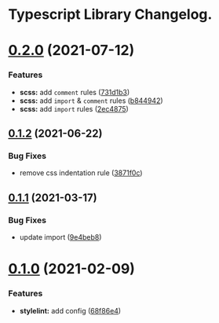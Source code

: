 # Typescript Library Changelog.

# [0.2.0](https://github.com/culur/stylelint-config/compare/v0.1.2...v0.2.0) (2021-07-12)

### Features

- **scss:** add `comment` rules ([731d1b3](https://github.com/culur/stylelint-config/commit/731d1b3b0d2ee6e42a5841c1f8d95b833d77ffc3))
- **scss:** add `import` & `comment` rules ([b844942](https://github.com/culur/stylelint-config/commit/b844942706a22a64c0cfcd38d94d070f235fe88f))
- **scss:** add `import` rules ([2ec4875](https://github.com/culur/stylelint-config/commit/2ec4875e08576190073b32fe23e2d650b2956154))

## [0.1.2](https://github.com/culur/stylelint-config/compare/v0.1.1...v0.1.2) (2021-06-22)

### Bug Fixes

- remove css indentation rule ([3871f0c](https://github.com/culur/stylelint-config/commit/3871f0c899c11a9849330d46ee69ba9494eb5a85))

## [0.1.1](https://github.com/culur/stylelint-config/compare/v0.1.0...v0.1.1) (2021-03-17)

### Bug Fixes

- update import ([9e4beb8](https://github.com/culur/stylelint-config/commit/9e4beb883c7bf5fd22c53033d9805cbdd83f53d2))

# [0.1.0](https://github.com/culur/stylelint-config/compare/v0.0.1...v0.1.0) (2021-02-09)

### Features

- **stylelint:** add config ([68f86e4](https://github.com/culur/stylelint-config/commit/68f86e4583abdacee727fe7d2e52f8e2baa63601))
